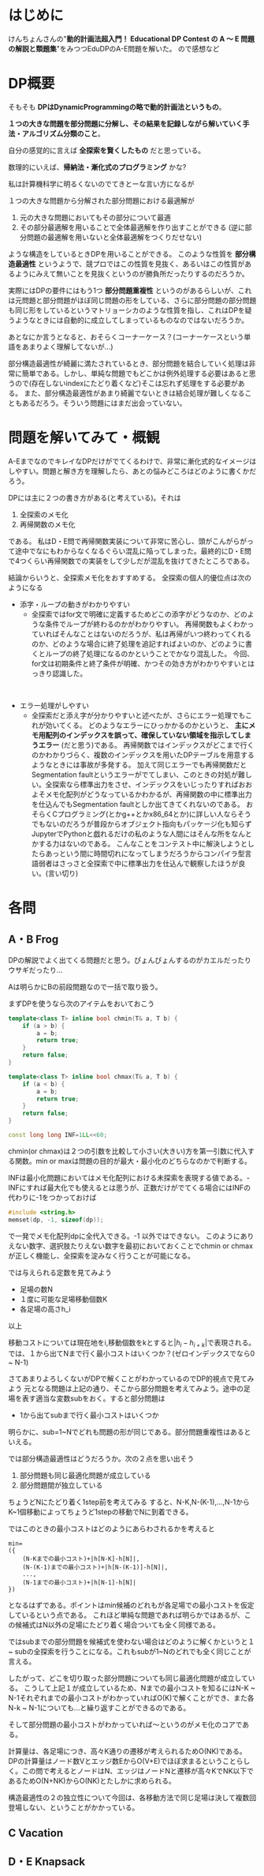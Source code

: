 

# はじめに
けんちょんさんの"__動的計画法超入門！ Educational DP Contest の A ～ E 問題の解説と類題集__"をみつつEduDPのA-E問題を解いた。
ので感想など


# DP概要
そもそも __DPはDynamicProgrammingの略で動的計画法というもの__。

__１つの大きな問題を部分問題に分解し、その結果を記録しながら解いていく手法・アルゴリズム分類のこと__。

自分の感覚的に言えば __全探索を賢くしたもの__ だと思っている。

数理的にいえば、__帰納法・漸化式のプログラミング__ かな?

私は計算機科学に明るくないのでてきとーな言い方になるが

１つの大きな問題から分解された部分問題における最適解が

1. 元の大きな問題においてもその部分について最適 
2. その部分最適解を用いることで全体最適解を作り出すことができる
(逆に部分問題の最適解を用いないと全体最適解をつくりだせない)

ような構造をしているときDPを用いることができる。
このような性質を __部分構造最適性__ というようで、競プロではこの性質を見抜く、あるいはこの性質があるようにみえて無いことを見抜くというのが勝負所だったりするのだろうか。

実際にはDPの要件にはもう1つ __部分問題重複性__ というのがあるらしいが、これは元問題と部分問題がほぼ同じ問題の形をしている、さらに部分問題の部分問題も同じ形をしているというマトリョーシカのような性質を指し、これはDPを疑うようなときには自動的に成立してしまっているものなのではないだろうか。

あとなにか言うとなると、おそらくコーナーケース？(コーナーケースという単語をあまりよく理解してないが...)

部分構造最適性が綺麗に満たされているとき、部分問題を結合していく処理は非常に簡単である。しかし、単純な問題でもどこかは例外処理する必要はあると思うので(存在しないindexにたどり着くなど)そこは忘れず処理をする必要がある。
また、部分構造最適性があまり綺麗でないときは結合処理が難しくなることもあるだろう。そういう問題にはまだ出会っていない。


# 問題を解いてみて・概観
A-EまでなのでキレイなDPだけがでてくるわけで、非常に漸化式的なイメージはしやすい。問題と解き方を理解したら、あとの悩みどころはどのように書くかだろう。

DPには主に２つの書き方がある(と考えている)。それは

1. 全探索のメモ化
2. 再帰関数のメモ化

である。
私はD・E問で再帰関数実装について非常に苦心し、頭がこんがらがって途中でなにもわからなくなるぐらい混乱に陥ってしまった。最終的にD・E問で4つくらい再帰関数での実装をして少しだが混乱を抜けてきたところである。

結論からいうと、全探索メモ化をおすすめする。
全探索の個人的優位点は次のようになる

- 添字・ループの動きがわかりやすい
    - 全探索ではfor文で明確に定義するためどこの添字がどうなのか、どのような条件でループが終わるのかがわかりやすい。
    再帰関数もよくわかっていればそんなことはないのだろうが、私は再帰がいつ終わってくれるのか、どのような場合に終了処理を追記すればよいのか、どのように書くとループの終了処理になるのかということでかなり混乱した。
    今回、for文は初期条件と終了条件が明確、かつその効き方がわかりやすいとはっきり認識した。

<br>

- エラー処理がしやすい
    - 全探索だと添え字が分かりやすいと述べたが、さらにエラー処理でもこれが効いてくる。
    どのようなエラーにひっかかるのかというと、 __主にメモ用配列のインデックスを誤って、確保していない領域を指示してしまうエラー__ (だと思う)である。
    再帰関数ではインデックスがどこまで行くのかわかりづらく、複数のインデックスを用いたDPテーブルを用意するようなときには事故が多発する。
    加えて同じエラーでも再帰関数だとSegmentation faultというエラーがでてしまい、このときの対処が難しい。全探索なら標準出力をさせ、インデックスをいじったりすればおおよそメモ化配列がどうなっているかわかるが、再帰関数の中に標準出力を仕込んでもSegmentation faultとしか出てきてくれないのである。
    おそらくCプログラミング(とかg++とかx86_64とか)に詳しい人ならそうでもないのだろうが普段からオブジェクト指向もパッケージ化も知らずJupyterでPythonと戯れるだけの私のような人間にはそんな所をなんとかする力はないのである。
    こんなことをコンテスト中に解決しようとしたらあっという間に時間切れになってしまうだろうからコンパイラ型言語弱者はさっさと全探索で中に標準出力を仕込んで観察したほうが良い。(言い切り)


# 各問

## A・B Frog
DPの解説でよく出てくる問題だと思う。ぴょんぴょんするのがカエルだったりウサギだったり...

Aは明らかにBの前段問題なので一括で取り扱う。

まずDPを使うなら次のアイテムをおいておこう

```cpp
template<class T> inline bool chmin(T& a, T b) {
    if (a > b) {
        a = b;
        return true;
    }
    return false;
}

template<class T> inline bool chmax(T& a, T b) {
    if (a < b) {
        a = b;
        return true;
    }
    return false;
}

const long long INF=1LL<<60;
```

chmin(or chmax)は２つの引数を比較して小さい(大きい)方を第一引数に代入する関数。min or maxは問題の目的が最大・最小化のどちらなのかで判断する。

INFは最小化問題においてはメモ化配列における未探索を表現する値である。-INFにすれば最大化でも使えるとは思うが、正数だけがでてくる場合にはINFの代わりに-1をつかっておけば

```cpp
#include <string.h>
memset(dp, -1, sizeof(dp));
```
で一発でメモ化配列dpに全代入できる。-1 以外ではできない。
このようにありえない数字、選択肢たりえない数字を最初においておくことでchmin or chmaxが正しく機能し、全探索を淀みなく行うことが可能になる。 

では与えられる定数を見てみよう
- 足場の数N
- １度に可能な足場移動個数K
- 各足場の高さh_i

以上

移動コストについては現在地をi,移動個数をkとすると$|h_i-h_{i+k}|$で表現される。
では、１から出てNまで行く最小コストはいくつか？(ゼロインデックスでなら0 ~ N-1)

さてあまりよろしくないがDPで解くことがわかっているのでDP的視点で見てみよう
元となる問題は上記の通り、そこから部分問題を考えてみよう。途中の足場を表す適当な変数subをおく。すると部分問題は

- 1から出てsubまで行く最小コストはいくつか

明らかに、sub=1~Nでどれも問題の形が同じである。部分問題重複性はあるといえる。

では部分構造最適性はどうだろうか。次の２点を思い出そう

1. 部分問題も同じ最適化問題が成立している
2. 部分問題間が独立している

ちょうどNにたどり着く1step前を考えてみる
すると、N-K,N-(K-1),...,N-1からK~1個移動によってちょうど1stepの移動でNに到着できる。

ではこのときの最小コストはどのようにあらわされるかを考えると

```
min=
({
    (N-Kまでの最小コスト)+|h[N-K]-h[N]|,
    (N-(K-1)までの最小コスト)+|h[N-(K-1)]-h[N]|,
    ...,
    (N-1までの最小コスト)+|h[N-1]-h[N]|
})
```

となるはずである。ポイントはmin候補のどれもが各足場での最小コストを仮定しているという点である。
これほど単純な問題であれば明らかではあるが、この候補式はN以外の足場にたどり着く場合ついても全く同様である。

ではsubまでの部分問題を候補式を使わない場合はどのように解くかというと１~ subの全探索を行うことになる。これもsubが1~Nのどれでも全く同じことが言える。

したがって、どこを切り取った部分問題についても同じ最適化問題が成立している。
こうして上記１が成立しているため、Nまでの最小コストを知るにはN-K ~ N-1それぞれまでの最小コストがわかっていればO(K)で解くことができ、また各N-k ~ N-1についても...と繰り返すことができるのである。

そして部分問題の最小コストがわかっていれば〜というのがメモ化のコアである。

計算量は、各足場につき、高々K通りの遷移が考えられるためO(NK)である。
DPの計算量はノード数Vとエッジ数EからO(V+E)でほぼ求まるということらしく。この問で考えるとノードはN、エッジはノードNと遷移が高々KでNK以下であるためO(N+NK)からO(NK)とたしかに求められる。

構造最適性の２の独立性について今回は、各移動方法で同じ足場は決して複数回登場しない、ということがかかっている。





## C Vacation


## D・E Knapsack